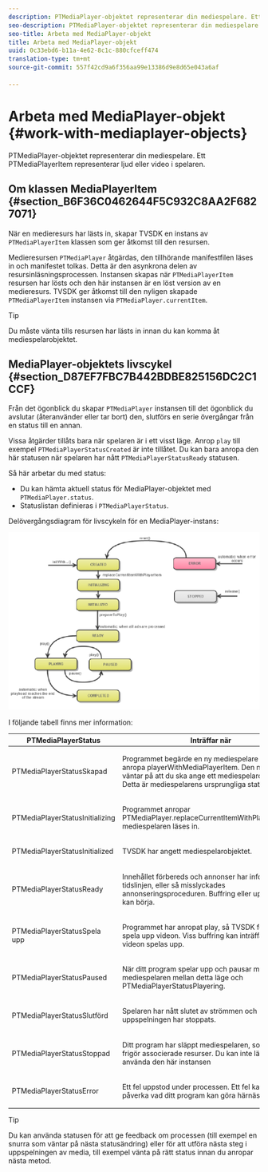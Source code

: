 ```yaml
---
description: PTMediaPlayer-objektet representerar din mediespelare. Ett PTMediaPlayerItem representerar ljud eller video i spelaren.
seo-description: PTMediaPlayer-objektet representerar din mediespelare. Ett PTMediaPlayerItem representerar ljud eller video i spelaren.
seo-title: Arbeta med MediaPlayer-objekt
title: Arbeta med MediaPlayer-objekt
uuid: 0c33ebd6-b11a-4e62-8c1c-880cfceff474
translation-type: tm+mt
source-git-commit: 557f42cd9a6f356aa99e13386d9e8d65e043a6af

---
```



# Arbeta med MediaPlayer-objekt {#work-with-mediaplayer-objects}

PTMediaPlayer-objektet representerar din mediespelare. Ett PTMediaPlayerItem representerar ljud eller video i spelaren.

## Om klassen MediaPlayerItem {#section_B6F36C0462644F5C932C8AA2F6827071}

När en medieresurs har lästs in, skapar TVSDK en instans av `PTMediaPlayerItem` klassen som ger åtkomst till den resursen.

Medieresursen `PTMediaPlayer` åtgärdas, den tillhörande manifestfilen läses in och manifestet tolkas. Detta är den asynkrona delen av resursinläsningsprocessen. Instansen skapas när `PTMediaPlayerItem` resursen har lösts och den här instansen är en löst version av en medieresurs. TVSDK ger åtkomst till den nyligen skapade `PTMediaPlayerItem` instansen via `PTMediaPlayer.currentItem`.

>[!TIP]
>
>Du måste vänta tills resursen har lästs in innan du kan komma åt mediespelarobjektet.

## MediaPlayer-objektets livscykel {#section_D87EF7FBC7B442BDBE825156DC2C1CCF}

Från det ögonblick du skapar `PTMediaPlayer` instansen till det ögonblick du avslutar (återanvänder eller tar bort) den, slutförs en serie övergångar från en status till en annan.

Vissa åtgärder tillåts bara när spelaren är i ett visst läge. Anrop `play` till exempel `PTMediaPlayerStatusCreated` är inte tillåtet. Du kan bara anropa den här statusen när spelaren har nått `PTMediaPlayerStatusReady` statusen.

Så här arbetar du med status:

* Du kan hämta aktuell status för MediaPlayer-objektet med `PTMediaPlayer.status`.
* Statuslistan definieras i `PTMediaPlayerStatus`.

Delövergångsdiagram för livscykeln för en MediaPlayer-instans:
<!--<a id="fig_1C55DE3F186F4B36AFFDCDE90379534C"></a>-->

![](assets/player-state-transitions-diagram-ios2_web.png)

I följande tabell finns mer information:

<table id="table_426F0093E4214EA88CD72A7796B58DFD"> 
 <thead> 
  <tr> 
   <th colname="col1" class="entry"><b>PTMediaPlayerStatus</b></th> 
   <th colname="col2" class="entry"><b>Inträffar när</b> </th> 
  </tr> 
 </thead>
 <tbody> 
  <tr> 
   <td colname="col1"> <p><span class="codeph"> PTMediaPlayerStatusSkapad</span> </p> </td> 
   <td colname="col2"> <p>Programmet begärde en ny mediespelare genom att anropa <span class="codeph"> playerWithMediaPlayerItem</span>. Den nya spelaren väntar på att du ska ange ett mediespelarobjekt. Detta är mediespelarens ursprungliga status. </p> </td> 
  </tr> 
  <tr> 
   <td colname="col1"> <p> <span class="codeph"> PTMediaPlayerStatusInitializing</span> </p> </td> 
   <td colname="col2"> <p>Programmet anropar <span class="codeph"> PTMediaPlayer.replaceCurrentItemWithPlayerItem</span>och mediespelaren läses in. </p> </td> 
  </tr> 
  <tr> 
   <td colname="col1"> <p><span class="codeph"> PTMediaPlayerStatusInitialized</span> </p> </td> 
   <td colname="col2"> <p>TVSDK har angett mediespelarobjektet. </p> </td> 
  </tr> 
  <tr> 
   <td colname="col1"> <p> <span class="codeph"> PTMediaPlayerStatusReady</span> </p> </td> 
   <td colname="col2"> <p>Innehållet förbereds och annonser har infogats på tidslinjen, eller så misslyckades annonseringsproceduren. Buffring eller uppspelning kan börja. </p> </td> 
  </tr> 
  <tr> 
   <td colname="col1"> <p><span class="codeph"> PTMediaPlayerStatusSpela upp</span> </p> </td> 
   <td colname="col2"> <p>Programmet har anropat <span class="codeph"> play</span>, så TVSDK försöker spela upp videon. Viss buffring kan inträffa innan videon spelas upp. </p> </td> 
  </tr> 
  <tr> 
   <td colname="col1"> <p><span class="codeph"> PTMediaPlayerStatusPaused</span> </p> </td> 
   <td colname="col2"> <p>När ditt program spelar upp och pausar media flyttas mediespelaren mellan detta läge och <span class="codeph"> PTMediaPlayerStatusPlayering</span>. </p> </td> 
  </tr> 
  <tr> 
   <td colname="col1"> <p><span class="codeph"> PTMediaPlayerStatusSlutförd</span> </p> </td> 
   <td colname="col2"> <p>Spelaren har nått slutet av strömmen och uppspelningen har stoppats. </p> </td> 
  </tr> 
  <tr> 
   <td colname="col1"> <p><span class="codeph"> PTMediaPlayerStatusStoppad</span> </p> </td> 
   <td colname="col2"> <p>Ditt program har släppt mediespelaren, som också frigör associerade resurser. Du kan inte längre använda den här instansen </p> </td> 
  </tr> 
  <tr> 
   <td colname="col1"> <p><span class="codeph"> PTMediaPlayerStatusError</span> </p> </td> 
   <td colname="col2"> <p>Ett fel uppstod under processen. Ett fel kan också påverka vad ditt program kan göra härnäst. </p> </td> 
  </tr> 
 </tbody> 
</table>

>[!TIP]
>
>Du kan använda statusen för att ge feedback om processen (till exempel en snurra som väntar på nästa statusändring) eller för att utföra nästa steg i uppspelningen av media, till exempel vänta på rätt status innan du anropar nästa metod.
